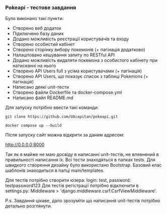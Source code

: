 ### Pokeapi - тестове завдання

Було виконано такі пункти:
- Створено веб додаток
- Підключено базу даних
- Додано можливість реєстрації користувачів та входу
- Створено особистий кабінет
- Створено сторінку вибору покемонів (+ пагінація додатково)
- Налаштовано кешування запиту по RESTful API
- Додано можливість видаляти покемона з особистого кабінету при натисканні на нього
- Створено API Users full з усіма користувачами (+ пагінація)
- Створено API Users, що показує список з таблиці Pokemons (+ пагінація)
- Написано деякі unit-тести
- Створено файли Dockerfile та docker-compose.yml
- Написано файл README.md

Для запуску потрібно ввести такі команди:

`git clone https://github.com/UAcapitan/pokeapi.git`

`docker compose up --build`

Після запуску сайт можна відкрити за даним адресом:

http://0.0.0.0:8000

Так як я майже не маю досвіду в написанні unit-тестів, не впевнений в правильності написання їх. 
Всі тести знаходяться в папках tests. 
Для швидкого створення дизайну було використано Bootstrap. 
Базовий клас шаблонів знаходиться в папці main/templates.

Для тестів потрібно створити юзера:
login: test, password: testpassword123
Для тестів регістрації потрібно відключити в settings.py:
Middleware > 'django.middleware.csrf.CsrfViewMiddleware'.

P.s. Завдання цікаве, дало зрозуміти що написання unit-тестів потрібно детально розглянути.